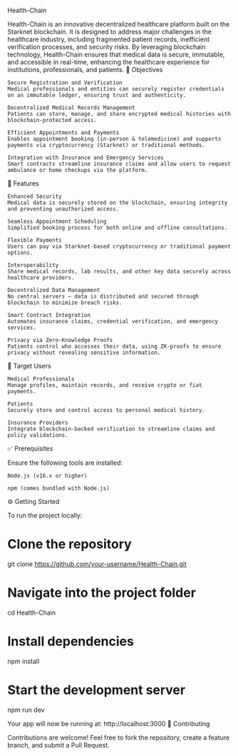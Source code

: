 Health-Chain

Health-Chain is an innovative decentralized healthcare platform built on the Starknet blockchain. It is designed to address major challenges in the healthcare industry, including fragmented patient records, inefficient verification processes, and security risks. By leveraging blockchain technology, Health-Chain ensures that medical data is secure, immutable, and accessible in real-time, enhancing the healthcare experience for institutions, professionals, and patients.
🚀 Objectives

    Secure Registration and Verification
    Medical professionals and entities can securely register credentials on an immutable ledger, ensuring trust and authenticity.

    Decentralized Medical Records Management
    Patients can store, manage, and share encrypted medical histories with blockchain-protected access.

    Efficient Appointments and Payments
    Enables appointment booking (in-person & telemedicine) and supports payments via cryptocurrency (Starknet) or traditional methods.

    Integration with Insurance and Emergency Services
    Smart contracts streamline insurance claims and allow users to request ambulance or home checkups via the platform.

🔐 Features

    Enhanced Security
    Medical data is securely stored on the blockchain, ensuring integrity and preventing unauthorized access.

    Seamless Appointment Scheduling
    Simplified booking process for both online and offline consultations.

    Flexible Payments
    Users can pay via Starknet-based cryptocurrency or traditional payment options.

    Interoperability
    Share medical records, lab results, and other key data securely across healthcare providers.

    Decentralized Data Management
    No central servers – data is distributed and secured through blockchain to minimize breach risks.

    Smart Contract Integration
    Automates insurance claims, credential verification, and emergency services.

    Privacy via Zero-Knowledge Proofs
    Patients control who accesses their data, using ZK-proofs to ensure privacy without revealing sensitive information.

👥 Target Users

    Medical Professionals
    Manage profiles, maintain records, and receive crypto or fiat payments.

    Patients
    Securely store and control access to personal medical history.

    Insurance Providers
    Integrate blockchain-backed verification to streamline claims and policy validations.

✅ Prerequisites

Ensure the following tools are installed:

    Node.js (v16.x or higher)

    npm (comes bundled with Node.js)

⚙️ Getting Started

To run the project locally:

# Clone the repository
git clone https://github.com/your-username/Health-Chain.git

# Navigate into the project folder
cd Health-Chain

# Install dependencies
npm install

# Start the development server
npm run dev

Your app will now be running at: http://localhost:3000
🤝 Contributing

Contributions are welcome! Feel free to fork the repository, create a feature branch, and submit a Pull Request.
